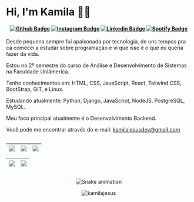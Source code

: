 # Hi, I'm Kamila 👩‍💻

<h4 align="center">

[![Github Badge](https://img.shields.io/badge/-Facebook-blue?style=for-the-badge&logo=Facebook&logoColor=white&link=https://github.com/kamilajesus)](https://www.facebook.com/kamilajesusdev)
[![Instagram Badge](https://img.shields.io/badge/-instagram-red?style=for-the-badge&logo=instagram&logoColor=white&link=https://github.com/kamilajesus)](https://www.instagram.com/kamilajjesus/)
[![Linkedin Badge](https://img.shields.io/badge/-Linkedin-blue?style=for-the-badge&logo=Linkedin&logoColor=white&link=https://github.com/kamilajesus)](https://www.linkedin.com/in/kamila-jesus-/)
[![Spotify Badge](https://img.shields.io/badge/-Spotify-3bb34b?style=for-the-badge&logo=Spotify&logoColor=161f16&link=https://github.com/kamilajesus)](https://open.spotify.com/user/224m2x4nhanmoxrizgv2k3z6y)


</h4>

Desde pequena sempre fui apaixonada por tecnologia, de uns tempos pra cá comecei a estudar sobre programação e vi que isso é o que eu queria fazer da vida. 

Estou no 2º semestre do curso de Análise e Desenvolvimento de Sistemas na Faculdade Uniámerica.

Tenho conhecimentos em: HTML, CSS, JavaScript, React, Tailwind CSS, BootStrap, GIT, e Linux.

Estudando atualmente: Python, Django, JavaScript, NodeJS, PostgreSQL, MySQL.

Meu foco principal atualmente é o Desenvolvimento Backend.

Você pode me encontrar através do e-mail: kamilajesusdev@gmail.com

<div align="center"> 


## 
 

| ![](http://github-profile-summary-cards.vercel.app/api/cards/stats?username=kamilajesus&theme=nord_dark) | ![](http://github-profile-summary-cards.vercel.app/api/cards/repos-per-language?username=kamilajesus&hide=Html&theme=nord_dark) | ![](http://github-profile-summary-cards.vercel.app/api/cards/most-commit-language?username=kamilajesus&theme=nord_dark) |
| :-: | :-: | :-: |

| ![](http://github-profile-summary-cards.vercel.app/api/cards/profile-details?username=kamilajesus&theme=nord_dark) | ![](https://github-readme-streak-stats.herokuapp.com/?user=kamilajesus&hide_border=true&date_format=M%20j%5B%2C%20Y%5D&background=2D3742&stroke=2D3742&ring=6bbbca&fire=6bbbca&currStreakNum=fff&sideNums=6bbbca&currStreakLabel=6bbbca&sideLabels=fff&dates=fff) |
| :-: | :-: |

##
   
![Snake animation](https://github.com/kamilajesus/kamilajesus/blob/output/github-contribution-grid-snake.svg)
     
<p align="center"> <img src="https://komarev.com/ghpvc/?username=kamilajesus&label=Profile%20views&color=28a464&style=flat" alt="kamilajesus" /> </p>

